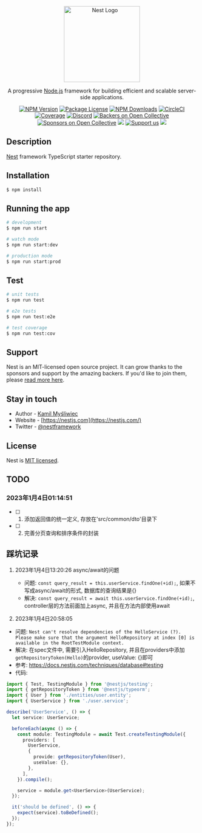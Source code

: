 <p align="center">
  <a href="http://nestjs.com/" target="blank"><img src="https://nestjs.com/img/logo-small.svg" width="200" alt="Nest Logo" /></a>
</p>

[circleci-image]: https://img.shields.io/circleci/build/github/nestjs/nest/master?token=abc123def456
[circleci-url]: https://circleci.com/gh/nestjs/nest

  <p align="center">A progressive <a href="http://nodejs.org" target="_blank">Node.js</a> framework for building efficient and scalable server-side applications.</p>
    <p align="center">
<a href="https://www.npmjs.com/~nestjscore" target="_blank"><img src="https://img.shields.io/npm/v/@nestjs/core.svg" alt="NPM Version" /></a>
<a href="https://www.npmjs.com/~nestjscore" target="_blank"><img src="https://img.shields.io/npm/l/@nestjs/core.svg" alt="Package License" /></a>
<a href="https://www.npmjs.com/~nestjscore" target="_blank"><img src="https://img.shields.io/npm/dm/@nestjs/common.svg" alt="NPM Downloads" /></a>
<a href="https://circleci.com/gh/nestjs/nest" target="_blank"><img src="https://img.shields.io/circleci/build/github/nestjs/nest/master" alt="CircleCI" /></a>
<a href="https://coveralls.io/github/nestjs/nest?branch=master" target="_blank"><img src="https://coveralls.io/repos/github/nestjs/nest/badge.svg?branch=master#9" alt="Coverage" /></a>
<a href="https://discord.gg/G7Qnnhy" target="_blank"><img src="https://img.shields.io/badge/discord-online-brightgreen.svg" alt="Discord"/></a>
<a href="https://opencollective.com/nest#backer" target="_blank"><img src="https://opencollective.com/nest/backers/badge.svg" alt="Backers on Open Collective" /></a>
<a href="https://opencollective.com/nest#sponsor" target="_blank"><img src="https://opencollective.com/nest/sponsors/badge.svg" alt="Sponsors on Open Collective" /></a>
  <a href="https://paypal.me/kamilmysliwiec" target="_blank"><img src="https://img.shields.io/badge/Donate-PayPal-ff3f59.svg"/></a>
    <a href="https://opencollective.com/nest#sponsor"  target="_blank"><img src="https://img.shields.io/badge/Support%20us-Open%20Collective-41B883.svg" alt="Support us"></a>
  <a href="https://twitter.com/nestframework" target="_blank"><img src="https://img.shields.io/twitter/follow/nestframework.svg?style=social&label=Follow"></a>
</p>
  <!--[![Backers on Open Collective](https://opencollective.com/nest/backers/badge.svg)](https://opencollective.com/nest#backer)
  [![Sponsors on Open Collective](https://opencollective.com/nest/sponsors/badge.svg)](https://opencollective.com/nest#sponsor)-->

## Description

[Nest](https://github.com/nestjs/nest) framework TypeScript starter repository.

## Installation

```bash
$ npm install
```

## Running the app

```bash
# development
$ npm run start

# watch mode
$ npm run start:dev

# production mode
$ npm run start:prod
```

## Test

```bash
# unit tests
$ npm run test

# e2e tests
$ npm run test:e2e

# test coverage
$ npm run test:cov
```

## Support

Nest is an MIT-licensed open source project. It can grow thanks to the sponsors and support by the amazing backers. If you'd like to join them, please [read more here](https://docs.nestjs.com/support).

## Stay in touch

- Author - [Kamil Myśliwiec](https://kamilmysliwiec.com)
- Website - [https://nestjs.com](https://nestjs.com/)
- Twitter - [@nestframework](https://twitter.com/nestframework)

## License

Nest is [MIT licensed](LICENSE).

## TODO
### 2023年1月4日01:14:51
- [ ] 1. 添加返回值的统一定义, 存放在'src/common/dto'目录下
- [ ] 2. 完善分页查询和排序条件的封装

## 踩坑记录
1. 2023年1月4日13:20:26 async/await的问题
   - 问题: `const query_result = this.userService.findOne(+id);`, 如果不写成async/await的形式, 数据库的查询结果是{}
   - 解决: `const query_result = await this.userService.findOne(+id);`, controller层的方法前面加上async, 并且在方法内部使用await 

2. 2023年1月4日20:58:05 
  - 问题: `Nest can't resolve dependencies of the HelloService (?). Please make sure that the argument HelloRepository at index [0] is available in the RootTestModule context.`
  - 解决: 在spec文件中, 需要引入HelloRepository, 并且在providers中添加`getRepositoryToken(Hello)`的provider, useValue: {}即可
  - 参考: https://docs.nestjs.com/techniques/database#testing
  - 代码:
  ```ts
  import { Test, TestingModule } from '@nestjs/testing';
  import { getRepositoryToken } from '@nestjs/typeorm';
  import { User } from './entities/user.entity';
  import { UserService } from './user.service';

  describe('UserService', () => {
    let service: UserService;

    beforeEach(async () => {
      const module: TestingModule = await Test.createTestingModule({
        providers: [
          UserService,
          {
            provide: getRepositoryToken(User),
            useValue: {},
          },
        ],
      }).compile();

      service = module.get<UserService>(UserService);
    });

    it('should be defined', () => {
      expect(service).toBeDefined();
    });
  });
  ```

